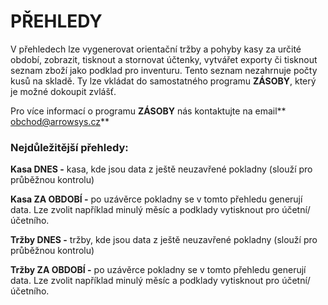 # PŘEHLEDY

V přehledech lze vygenerovat orientační tržby a pohyby kasy za určité období, zobrazit, tisknout a stornovat účtenky, vytvářet exporty či tisknout seznam zboží jako podklad pro inventuru. Tento seznam nezahrnuje počty kusů na skladě. Ty lze vkládat do samostatného programu **ZÁSOBY**, který je možné dokoupit zvlášť.

Pro více informací o programu **ZÁSOBY** nás kontaktujte na email** obchod@arrowsys.cz**



### Nejdůležitější přehledy:

**Kasa DNES -** kasa, kde jsou data z ještě neuzavřené pokladny \(slouží pro průběžnou kontrolu\)

**Kasa ZA OBDOBÍ -** po uzávěrce pokladny se v tomto přehledu generují data. Lze zvolit například minulý měsíc a podklady vytisknout pro účetní/účetního.

**Tržby DNES -** tržby, kde jsou data z ještě neuzavřené pokladny \(slouží pro průběžnou kontrolu\)

**Tržby ZA OBDOBÍ -** po uzávěrce pokladny se v tomto přehledu generují data. Lze zvolit například minulý měsíc a podklady vytisknout pro účetní/účetního.



